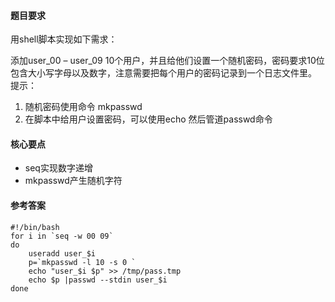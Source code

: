 #### 题目要求

用shell脚本实现如下需求：

添加user_00 – user_09 10个用户，并且给他们设置一个随机密码，密码要求10位包含大小写字母以及数字，注意需要把每个用户的密码记录到一个日志文件里。   提示：

1. 随机密码使用命令 mkpasswd
2. 在脚本中给用户设置密码，可以使用echo 然后管道passwd命令

#### 核心要点

- seq实现数字递增
- mkpasswd产生随机字符

#### 参考答案

```shell
#!/bin/bash
for i in `seq -w 00 09`
do
    useradd user_$i
    p=`mkpasswd -l 10 -s 0 `
    echo "user_$i $p" >> /tmp/pass.tmp
    echo $p |passwd --stdin user_$i
done
```

